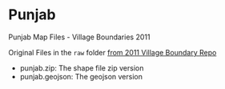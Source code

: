 # Punjab

Punjab Map Files - Village Boundaries 2011

Original Files in the `raw` folder [from 2011 Village Boundary Repo](https://github.com/justinelliotmeyers/official_india_2011_village_boundary_polygons)

- punjab.zip: The shape file zip version
- punjab.geojson: The geojson version
